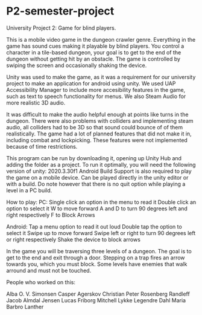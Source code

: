 # P2-semester-project
University Project 2: Game for blind players.

This is a mobile video game in the dungeon crawler genre. Everything in the game has sound cues
making it playable by blind players. You control a character in a tile-based dungeon, your goal is
to get to the end of the dungeon without getting hit by an obstacle. The game is controlled by swiping
the screen and occasionally shaking the device.

Unity was used to make the game, as it was a requirement for our university project to make an application
for android using unity. We used UAP Accessibility Manager to include more accesibility features in the
game, such as text to speech functionality for menus. We also Steam Audio for more realistic 3D audio.

It was difficult to make the audio helpful enough at points like turns in the dungeon. There were also
problems with colliders and implementing steam audio, all colliders had to be 3D so that sound could
bounce of of them realistically. The game had a lot of planned features that did not make it in,
including combat and lockpicking. These features were not implemented because of time restrictions.


This program can be run by downloading it, opening up Unity Hub and adding the folder as a project.
To run it optimally, you will need the following version of unity: 2020.3.30f1
Android Build Support is also required to play the game on a mobile device.
Can be played directly in the unity editor or with a build. Do note however that there is no quit option 
while playing a level in a PC build.


How to play:
PC: 
Single click an option in the menu to read it
Double click an option to select it
W to move forward
A and D to turn 90 degrees left and right respectively
F to Block Arrows

Android:
Tap a menu option to read it out loud
Double tap the option to select it
Swipe up to move forward
Swipe left or right to turn 90 degrees left or right respectively
Shake the device to block arrows

In the game you will be traversing three levels of a dungeon. The goal is to get to the end
and exit through a door. Stepping on a trap fires an arrow towards you, which you must block.
Some levels have enemies that walk arround and must not be touched.


People who worked on this:

Alba O. V. Simonsen
Casper Agerskov
Christian Peter Rosenberg Randleff
Jacob Almdal Jensen
Lucas Friborg Mitchell
Lykke Legendre Dahl
Maria Barbro Lanther



